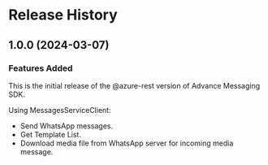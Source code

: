 # Release History

## 1.0.0 (2024-03-07)

### Features Added

This is the initial release of the @azure-rest version of Advance Messaging SDK.

Using MessagesServiceClient:

- Send WhatsApp messages.
- Get Template List.
- Download media file from WhatsApp server for incoming media message.
